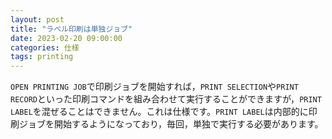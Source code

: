 ```yaml
---
layout: post
title: "ラベル印刷は単独ジョブ"
date: 2023-02-20 09:00:00
categories: 仕様
tags: printing
---
```


`OPEN PRINTING JOB`で印刷ジョブを開始すれば，`PRINT SELECTION`や`PRINT RECORD`といった印刷コマンドを組み合わせて実行することができますが，`PRINT LABEL`を混ぜることはできません。これは仕様です。`PRINT LABEL`は内部的に印刷ジョブを開始するようになっており，毎回，単独で実行する必要があります。
